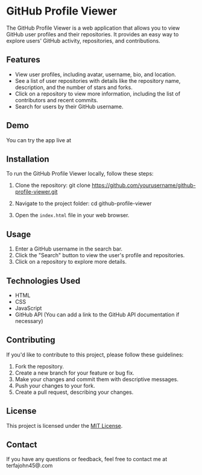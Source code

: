 # GitHub Profile Viewer

The GitHub Profile Viewer is a web application that allows you to view GitHub user profiles and their repositories. It provides an easy way to explore users' GitHub activity, repositories, and contributions.

## Features

- View user profiles, including avatar, username, bio, and location.
- See a list of user repositories with details like the repository name, description, and the number of stars and forks.
- Click on a repository to view more information, including the list of contributors and recent commits.
- Search for users by their GitHub username.

## Demo

You can try the app live at 

## Installation

To run the GitHub Profile Viewer locally, follow these steps:

1. Clone the repository:
git clone https://github.com/yourusername/github-profile-viewer.git

2. Navigate to the project folder:
cd github-profile-viewer


3. Open the `index.html` file in your web browser.

## Usage

1. Enter a GitHub username in the search bar.
2. Click the "Search" button to view the user's profile and repositories.
3. Click on a repository to explore more details.

## Technologies Used

- HTML
- CSS
- JavaScript
- GitHub API (You can add a link to the GitHub API documentation if necessary)



## Contributing

If you'd like to contribute to this project, please follow these guidelines:

1. Fork the repository.
2. Create a new branch for your feature or bug fix.
3. Make your changes and commit them with descriptive messages.
4. Push your changes to your fork.
5. Create a pull request, describing your changes.

## License

This project is licensed under the [MIT License](LICENSE).

## Contact

If you have any questions or feedback, feel free to contact me at terfajohn45@.com


